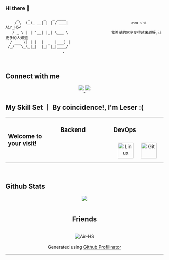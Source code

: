 ### Hi there 👋

```hi
     _    _      _   _ ____  
    / \  (_)_ __| | | / ___|                            >wo shi Air_HS<
   / _ \ | | '__| |_| \___ \                   我希望的家乡变得越来越好,让更多的人知道
  / ___ \| | |  |  _  |___) |
 /_/   \_\_|_|  |_| |_|____/   ⠀⠀⠀⠀⠀⠀⠀⠀⠀⠀⠀⠀⠀⠀⠀⠀⠀⠀⠀⠀⠀⡀⠀⠀⠀⠀⠀⠀⠀⠀⠀⠀⠀⠀⠀

```
<!--
**zkhssb/zkhssb** is a ✨ _special_ ✨ repository because its `README.md` (this file) appears on your GitHub profile.

Here are some ideas to get you started:

- 🔭 I’m currently working on ...
- 🌱 I’m currently learning ...
- 👯 I’m looking to collaborate on ...
- 🤔 I’m looking for help with ...
- 💬 Ask me about ...
- 📫 How to reach me: ...
- 😄 Pronouns: ...
- ⚡ Fun fact: ...
--> 

<br/>  

## Connect with me  
<div align="center">
<a href="https://space.bilibili.com/1360075759" target="_blank">
<img src=https://img.shields.io/badge/bilibili-Air_HS-%2324292e.svg?&style=for-the-badge&logo=BILIBILI&logoColor=white%20alt=BILIBILI-2 style="margin-bottom: 5px;" />
</a>  
<a href="#" target="_blank">
<img src=https://img.shields.io/badge/bilibili-不告诉你我小号-%2324292e.svg?&style=for-the-badge&logo=BILIBILI&logoColor=white%20alt=BILIBILI-2 style="margin-bottom: 5px;" />
</a>  
 
</div>  

## My Skill Set 丨 By coincidence!, I'm Leser :(
<table align="center"><tr><td valign="top" width="33%"> 



### Welcome to your visit!  
<div align="center">  
 
</div>

</td><td valign="top" width="33%">



### Backend  

</div>

</td><td valign="top" width="33%">



### DevOps  
<div align="center">  
<a href="https://www.linux.org/" target="_blank"><img style="margin: 10px" src="https://profilinator.rishav.dev/skills-assets/linux-original.svg" alt="Linux" height="50" /></a>  
<a href="https://github.com/" target="_blank"><img style="margin: 10px" src="https://profilinator.rishav.dev/skills-assets/git-scm-icon.svg" alt="Git" height="50" /></a>  
</div>

</td></tr></table>  

<br/>  

## Github Stats  
<div align="center"><img src="https://github-readme-stats.vercel.app/api?username=Air-HS&show_icons=true&count_private=true&hide_border=true" align="center" /></div>  


<div align="center">
  <br/>  
  <h2>Friends</h2>
  <br/>  
  <img src="https://count.getloli.com/get/@Air-HS?theme=rule34" alt="Air-HS" />
</div>  

<br/>  

<div align="center">Generated using <a href="https://profilinator.rishav.dev/" target="_blank">Github Profilinator</a></div>

---
